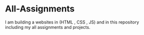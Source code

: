 # All-Assignments
I am building a websites in (HTML , CSS , JS) and in this repository including my all assignments and projects.
